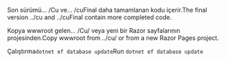 <span data-ttu-id="f7bc9-101">Son sürümü... /Cu ve... /cuFinal daha tamamlanan kodu içerir.</span><span class="sxs-lookup"><span data-stu-id="f7bc9-101">The final version ../cu and ../cuFinal contain more completed code.</span></span>

<span data-ttu-id="f7bc9-102">Kopya wwwroot gelen... /Cu/ veya yeni bir Razor sayfalarının projesinden.</span><span class="sxs-lookup"><span data-stu-id="f7bc9-102">Copy wwwroot from ../cu/ or from a new Razor Pages project.</span></span>

<span data-ttu-id="f7bc9-103">Çalıştırma`dotnet ef database update`</span><span class="sxs-lookup"><span data-stu-id="f7bc9-103">Run `dotnet ef database update`</span></span>